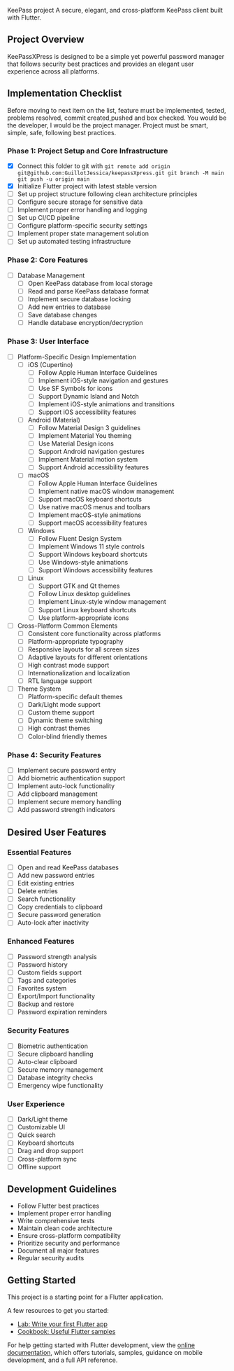 KeePass project
A secure, elegant, and cross-platform KeePass client built with Flutter.

## Project Overview

KeePassXPress is designed to be a simple yet powerful password manager that follows security best practices and provides an elegant user experience across all platforms.

## Implementation Checklist
Before moving to next item on the list, feature must be implemented, tested, problems resolved, commit created,pushed and box checked.
You would be the developer, I would be the project manager.
Project must be smart, simple, safe, following best practices.

### Phase 1: Project Setup and Core Infrastructure
- [x]  Connect this folder to git with `git remote add origin git@github.com:GuillotJessica/keepassXpress.git
git branch -M main
git push -u origin main`
- [x]  Initialize Flutter project with latest stable version
- [ ]  Set up project structure following clean architecture principles
- [ ]  Configure secure storage for sensitive data
- [ ]  Implement proper error handling and logging
- [ ]  Set up CI/CD pipeline
- [ ]  Configure platform-specific security settings
- [ ]  Implement proper state management solution
- [ ]  Set up automated testing infrastructure

### Phase 2: Core Features

- [ ]  Database Management
    - [ ]  Open KeePass database from local storage
    - [ ]  Read and parse KeePass database format
    - [ ]  Implement secure database locking
    - [ ]  Add new entries to database
    - [ ]  Save database changes
    - [ ]  Handle database encryption/decryption

### Phase 3: User Interface

- [ ]  Platform-Specific Design Implementation
    - [ ]  iOS (Cupertino)
        - [ ]  Follow Apple Human Interface Guidelines
        - [ ]  Implement iOS-style navigation and gestures
        - [ ]  Use SF Symbols for icons
        - [ ]  Support Dynamic Island and Notch
        - [ ]  Implement iOS-style animations and transitions
        - [ ]  Support iOS accessibility features
    - [ ]  Android (Material)
        - [ ]  Follow Material Design 3 guidelines
        - [ ]  Implement Material You theming
        - [ ]  Use Material Design icons
        - [ ]  Support Android navigation gestures
        - [ ]  Implement Material motion system
        - [ ]  Support Android accessibility features
    - [ ]  macOS
        - [ ]  Follow Apple Human Interface Guidelines
        - [ ]  Implement native macOS window management
        - [ ]  Support macOS keyboard shortcuts
        - [ ]  Use native macOS menus and toolbars
        - [ ]  Implement macOS-style animations
        - [ ]  Support macOS accessibility features
    - [ ]  Windows
        - [ ]  Follow Fluent Design System
        - [ ]  Implement Windows 11 style controls
        - [ ]  Support Windows keyboard shortcuts
        - [ ]  Use Windows-style animations
        - [ ]  Support Windows accessibility features
    - [ ]  Linux
        - [ ]  Support GTK and Qt themes
        - [ ]  Follow Linux desktop guidelines
        - [ ]  Implement Linux-style window management
        - [ ]  Support Linux keyboard shortcuts
        - [ ]  Use platform-appropriate icons
- [ ]  Cross-Platform Common Elements
    - [ ]  Consistent core functionality across platforms
    - [ ]  Platform-appropriate typography
    - [ ]  Responsive layouts for all screen sizes
    - [ ]  Adaptive layouts for different orientations
    - [ ]  High contrast mode support
    - [ ]  Internationalization and localization
    - [ ]  RTL language support
- [ ]  Theme System
    - [ ]  Platform-specific default themes
    - [ ]  Dark/Light mode support
    - [ ]  Custom theme support
    - [ ]  Dynamic theme switching
    - [ ]  High contrast themes
    - [ ]  Color-blind friendly themes

### Phase 4: Security Features

- [ ]  Implement secure password entry
- [ ]  Add biometric authentication support
- [ ]  Implement auto-lock functionality
- [ ]  Add clipboard management
- [ ]  Implement secure memory handling
- [ ]  Add password strength indicators

## Desired User Features

### Essential Features

- [ ]  Open and read KeePass databases
- [ ]  Add new password entries
- [ ]  Edit existing entries
- [ ]  Delete entries
- [ ]  Search functionality
- [ ]  Copy credentials to clipboard
- [ ]  Secure password generation
- [ ]  Auto-lock after inactivity

### Enhanced Features

- [ ]  Password strength analysis
- [ ]  Password history
- [ ]  Custom fields support
- [ ]  Tags and categories
- [ ]  Favorites system
- [ ]  Export/Import functionality
- [ ]  Backup and restore
- [ ]  Password expiration reminders

### Security Features

- [ ]  Biometric authentication
- [ ]  Secure clipboard handling
- [ ]  Auto-clear clipboard
- [ ]  Secure memory management
- [ ]  Database integrity checks
- [ ]  Emergency wipe functionality

### User Experience

- [ ]  Dark/Light theme
- [ ]  Customizable UI
- [ ]  Quick search
- [ ]  Keyboard shortcuts
- [ ]  Drag and drop support
- [ ]  Cross-platform sync
- [ ]  Offline support

## Development Guidelines

- Follow Flutter best practices
- Implement proper error handling
- Write comprehensive tests
- Maintain clean code architecture
- Ensure cross-platform compatibility
- Prioritize security and performance
- Document all major features
- Regular security audits

## Getting Started

This project is a starting point for a Flutter application.

A few resources to get you started:

- [Lab: Write your first Flutter app](https://docs.flutter.dev/get-started/codelab)
- [Cookbook: Useful Flutter samples](https://docs.flutter.dev/cookbook)

For help getting started with Flutter development, view the
[online documentation](https://docs.flutter.dev/), which offers tutorials,
samples, guidance on mobile development, and a full API reference.